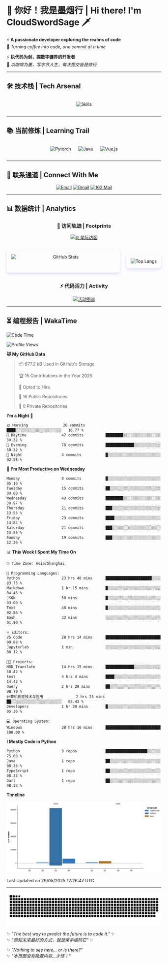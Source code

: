 # 🌊 你好！我是墨烟行 | Hi there! I'm CloudSwordSage 🗡️

⚡ **A passionate developer exploring the realms of code**  
🌌 *Turning coffee into code, one commit at a time*

⚡ **执代码为剑，探数字疆界的开发者**  
🌌 *以咖啡为墨，写字节人生，每次提交皆是修行*

---

## 🛠️ 技术栈 | Tech Arsenal

<div align="center" style="margin: 20px 0;">
  <img src="https://skillicons.dev/icons?i=python,linux,git,github,html,css,js,ts" alt="Skills" style="height: 50px; margin: 10px;"/>
</div>

---

## 📚 当前修炼 | Learning Trail

<div align="center" style="margin: 20px 0;">
  <img src="https://img.shields.io/badge/PyTorch-EE4C2C?style=flat-square&logo=pytorch&logoColor=white" alt="Pytorch" style="height: 30px; margin: 10px;"/>
  <img src="https://img.shields.io/badge/Java-007396?style=flat-square&logo=openjdk&logoColor=white" alt="Java" style="height: 30px; margin: 10px;"/>
  <img src="https://img.shields.io/badge/Vue.js-4FC08D?style=flat-square&logo=vue.js&logoColor=white" alt="Vue.js" style="height: 30px; margin: 10px;"/>
</div>

---

## 📮 联系通道 | Connect With Me

<div align="center">
  
[![Email](https://img.shields.io/badge/QQ%20Mail-1984769759@qq.com-168DEA?style=flat-square&logo=tencentqq)](mailto:1984769759@qq.com)
[![Gmail](https://img.shields.io/badge/Gmail-zlf100518@gmail.com-EA4335?style=flat-square&logo=gmail)](mailto:zlf100518@gmail.com)
[![163 Mail](https://img.shields.io/badge/163-zlf100518@163.com-DC143C?style=flat-square)](mailto:zlf100518@163.com)

</div>

---

## 📊 数据统计 | Analytics

<div align="center">

### 🌌 访问轨迹 | Footprints

[![🌐 星际访客](https://count.getloli.com/get/@CloudSwordSage?theme=rule34)](https://github.com/CloudSwordSage)

<div style="display: flex; gap: 20px; margin: 30px 0">
  <img src="https://github-readme-stats.vercel.app/api?username=CloudSwordSage&show_icons=true&theme=midnight-purple&hide_border=true&include_all_commits=true&rank_icon=github&hide=issues&line_height=24" 
       alt="GitHub Stats" 
       style="flex: 1; box-shadow: 0 4px 8px rgba(122,63,247,0.2); border-radius: 10px; padding: 15px;"/>
  
  <img src="https://github-readme-stats.vercel.app/api/top-langs/?username=CloudSwordSage&layout=compact&theme=midnight-purple&hide_border=true&langs_count=6&card_width=300&exclude_repo=AI-Assistant"
       alt="Top Langs"
       style="flex: 1; box-shadow: 0 4px 8px rgba(122,63,247,0.2); border-radius: 10px; padding: 15px;"/>
</div>

### ⚡ 代码活力 | Activity

[![活动图谱](https://github-readme-activity-graph.vercel.app/graph?username=CloudSwordSage&theme=react-dark&hide_border=true&area=true&custom_title=代码能量流%20|%20Contribution%20Flow&radius=12&height=300)](https://github.com/CloudSwordSage)

</div>

---

## ⏳ 编程报告 | WakaTime

<!--START_SECTION:waka-->
![Code Time](http://img.shields.io/badge/Code%20Time-874%20hrs%2021%20mins-blue)

![Profile Views](http://img.shields.io/badge/Profile%20Views-0-blue)

**🐱 My GitHub Data** 

> 📦 677.2 kB Used in GitHub's Storage 
 > 
> 🏆 15 Contributions in the Year 2025
 > 
> 💼 Opted to Hire
 > 
> 📜 16 Public Repositories 
 > 
> 🔑 0 Private Repositories 
 > 
**I'm a Night 🦉** 

```text
🌞 Morning                26 commits          ████░░░░░░░░░░░░░░░░░░░░░   16.77 % 
🌆 Daytime                47 commits          ████████░░░░░░░░░░░░░░░░░   30.32 % 
🌃 Evening                78 commits          █████████████░░░░░░░░░░░░   50.32 % 
🌙 Night                  4 commits           █░░░░░░░░░░░░░░░░░░░░░░░░   02.58 % 
```
📅 **I'm Most Productive on Wednesday** 

```text
Monday                   8 commits           █░░░░░░░░░░░░░░░░░░░░░░░░   05.16 % 
Tuesday                  15 commits          ██░░░░░░░░░░░░░░░░░░░░░░░   09.68 % 
Wednesday                48 commits          ████████░░░░░░░░░░░░░░░░░   30.97 % 
Thursday                 21 commits          ███░░░░░░░░░░░░░░░░░░░░░░   13.55 % 
Friday                   23 commits          ████░░░░░░░░░░░░░░░░░░░░░   14.84 % 
Saturday                 21 commits          ███░░░░░░░░░░░░░░░░░░░░░░   13.55 % 
Sunday                   19 commits          ███░░░░░░░░░░░░░░░░░░░░░░   12.26 % 
```


📊 **This Week I Spent My Time On** 

```text
🕑︎ Time Zone: Asia/Shanghai

💬 Programming Languages: 
Python                   23 hrs 40 mins      █████████████████████░░░░   83.75 % 
Markdown                 1 hr 15 mins        █░░░░░░░░░░░░░░░░░░░░░░░░   04.46 % 
JSON                     50 mins             █░░░░░░░░░░░░░░░░░░░░░░░░   03.00 % 
Text                     48 mins             █░░░░░░░░░░░░░░░░░░░░░░░░   02.86 % 
Bash                     32 mins             ░░░░░░░░░░░░░░░░░░░░░░░░░   01.90 % 

🔥 Editors: 
VS Code                  28 hrs 14 mins      █████████████████████████   99.88 % 
Jupyterlab               1 min               ░░░░░░░░░░░░░░░░░░░░░░░░░   00.12 % 

🐱‍💻 Projects: 
MOD_Translate            14 hrs 15 mins      █████████████░░░░░░░░░░░░   50.42 % 
test                     4 hrs 4 mins        ████░░░░░░░░░░░░░░░░░░░░░   14.42 % 
Query                    2 hrs 29 mins       ██░░░░░░░░░░░░░░░░░░░░░░░   08.79 % 
计算机视觉技术与应用               2 hrs 23 mins       ██░░░░░░░░░░░░░░░░░░░░░░░   08.43 % 
Developers               1 hr 30 mins        █░░░░░░░░░░░░░░░░░░░░░░░░   05.36 % 

💻 Operating System: 
Windows                  28 hrs 16 mins      █████████████████████████   100.00 % 
```

**I Mostly Code in Python** 

```text
Python                   9 repos             ███████████████████░░░░░░   75.00 % 
Java                     1 repo              ██░░░░░░░░░░░░░░░░░░░░░░░   08.33 % 
TypeScript               1 repo              ██░░░░░░░░░░░░░░░░░░░░░░░   08.33 % 
Dart                     1 repo              ██░░░░░░░░░░░░░░░░░░░░░░░   08.33 % 
```



**Timeline**

![Lines of Code chart](https://raw.githubusercontent.com/CloudSwordSage/CloudSwordSage/main/assets/bar_graph.png)


 Last Updated on 29/05/2025 12:26:47 UTC
<!--END_SECTION:waka-->

---

<div align="center">
  <img src="./assets/github-snake-dark.svg" alt="Contribution Snake" />
</div>

✨ *"The best way to predict the future is to code it."* ✨  
✨ *"预知未来最好的方式，就是亲手编码它"* ✨

✨ *"Nothing to see here... or is there?"*  
✨ *"本页面没有隐藏内容...才怪！"*  
